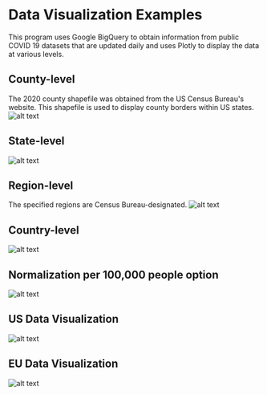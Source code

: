 # Data Visualization Examples

This program uses Google BigQuery to obtain information from public COVID 19 datasets that are updated daily and uses Plotly to display the data at various levels.

## County-level
The 2020 county shapefile was obtained from the US Census Bureau's website.
This shapefile is used to display county borders within US states.
![alt text](https://i.imgur.com/Z5V19Zb.png)

## State-level
![alt text](https://i.imgur.com/MOzpOOo.png)

## Region-level
The specified regions are Census Bureau-designated.
![alt text](https://i.imgur.com/ZhSToyF.png)

## Country-level
![alt text](https://i.imgur.com/Zb4cQVv.png)

## Normalization per 100,000 people option
![alt text](https://i.imgur.com/mkmWVBe.png)

## US Data Visualization
![alt text](https://i.imgur.com/K06Mir4.png)

## EU Data Visualization
![alt text](https://i.imgur.com/2fLfzXI.png)
